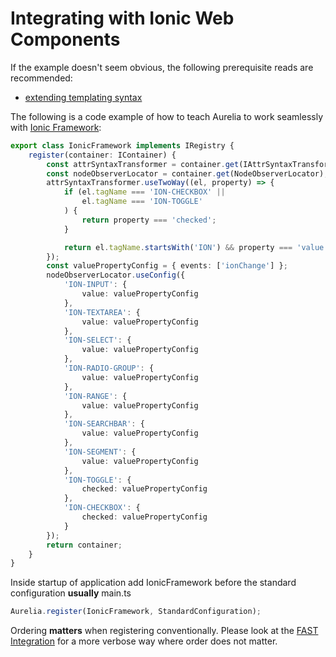 # Integrating with Ionic Web Components

If the example doesn't seem obvious, the following prerequisite reads are recommended:
- [extending templating syntax](../../app-basics/extening-templating-syntax.md)

The following is a code example of how to teach Aurelia to work seamlessly with [Ionic Framework](https://ionicframework.com/):

```ts
export class IonicFramework implements IRegistry {
    register(container: IContainer) {
        const attrSyntaxTransformer = container.get(IAttrSyntaxTransformer);
        const nodeObserverLocator = container.get(NodeObserverLocator);
        attrSyntaxTransformer.useTwoWay((el, property) => {
            if (el.tagName === 'ION-CHECKBOX' ||
                el.tagName === 'ION-TOGGLE'
            ) {
                return property === 'checked';
            }

            return el.tagName.startsWith('ION') && property === 'value';
        });
        const valuePropertyConfig = { events: ['ionChange'] };
        nodeObserverLocator.useConfig({
            'ION-INPUT': {
                value: valuePropertyConfig
            },
            'ION-TEXTAREA': {
                value: valuePropertyConfig
            },
            'ION-SELECT': {
                value: valuePropertyConfig
            },
            'ION-RADIO-GROUP': {
                value: valuePropertyConfig
            },
            'ION-RANGE': {
                value: valuePropertyConfig
            },
            'ION-SEARCHBAR': {
                value: valuePropertyConfig
            },
            'ION-SEGMENT': {
                value: valuePropertyConfig
            },
            'ION-TOGGLE': {
                checked: valuePropertyConfig
            },
            'ION-CHECKBOX': {
                checked: valuePropertyConfig
            }
        });
        return container;
    }
}
```
Inside startup of application add IonicFramework before the standard configuration **usually** main.ts
```ts
Aurelia.register(IonicFramework, StandardConfiguration);
```
Ordering **matters** when registering conventionally.  Please look at the [FAST Integration](ms-fast.md) for a more verbose way where order does not matter.
